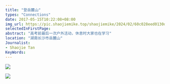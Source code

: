 ```yaml
---
title: "登岳麓山"
types: "Connections"
date: 2017-05-15T10:22:08+08:00
img_url: https://pic.shaojiemike.top/shaojiemike/2024/02/60c028eed0130d716ce4ca790754a691.png
selectedInFirstPage:
abstract: "高考前最后一次户外活动，休息时大家也在学习"
location: "湖南长沙市岳麓山"
Journalist:
- Shaojie Tan
KeyWords:
---
```


![](https://pic.shaojiemike.top/shaojiemike/2024/02/1af1df3861aee4db5bf73bf41c6cf3f8.png)

![](https://pic.shaojiemike.top/shaojiemike/2024/02/f30db2342fac34c680a247d2c1b02cce.png)